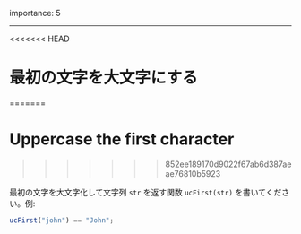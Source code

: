 importance: 5

---

<<<<<<< HEAD
# 最初の文字を大文字にする
=======
# Uppercase the first character
>>>>>>> 852ee189170d9022f67ab6d387aeae76810b5923

最初の文字を大文字化して文字列 `str` を返す関数 `ucFirst(str)` を書いてください。例:

```js
ucFirst("john") == "John";
```
